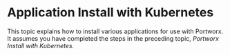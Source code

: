 # Application Install with Kubernetes

This topic explains how to install various applications for use with Portworx. It assumes you have completed the steps in the preceding topic, _Portworx Install with Kubernetes._

